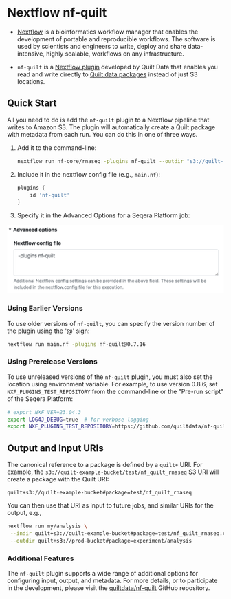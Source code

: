 # Nextflow nf-quilt

- [Nextflow](https://github.com/nextflow-io/nextflow) is a bioinformatics
workflow manager that enables the development of portable and reproducible
workflows. The software is used by scientists and engineers to write, deploy and
share data-intensive, highly scalable, workflows on any infrastructure.

- `nf-quilt` is a [Nextflow
plugin](https://www.nextflow.io/docs/latest/plugins.html) developed by Quilt
Data that enables you read and write directly to [Quilt data
packages](https://docs.quiltdata.com) instead of just S3 locations.

## Quick Start

All you need to do is add the `nf-quilt` plugin to a Nextflow pipeline that
writes to Amazon S3.  The plugin will automatically create a Quilt package with
metadata from each run.  You can do this in one of three ways.

1. Add it to the command-line:

    ```sh
    nextflow run nf-core/rnaseq -plugins nf-quilt --outdir "s3://quilt-example-bucket/test/nf_quilt_rnaseq"
    ```

1. Include it in the nextflow config file (e.g., `main.nf`):

   ```groovy
   plugins {
       id 'nf-quilt'
   }
   ```

1. Specify it in the Advanced Options for a Seqera Platform job:

![Advanced Options > Nextflow config file](https://raw.githubusercontent.com/quiltdata/nf-quilt/master/README-Tower.png)

### Using Earlier Versions

To use older versions of `nf-quilt`, you can specify the version number of the
plugin using the '@' sign:

<!--pytest.mark.skip-->
```sh
nextflow run main.nf -plugins nf-quilt@0.7.16
```

### Using Prerelease Versions

To use unreleased versions of the `nf-quilt` plugin, you must  also set the
location using environment variable.  For example, to use version 0.8.6, set
`NXF_PLUGINS_TEST_REPOSITORY` from the command-line or the "Pre-run script" of
the Seqera Platform:

```sh
# export NXF_VER=23.04.3
export LOG4J_DEBUG=true  # for verbose logging
export NXF_PLUGINS_TEST_REPOSITORY=https://github.com/quiltdata/nf-quilt/releases/download/0.8.6/nf-quilt-0.8.6-meta.json
```

## Output and Input URIs

The canonical reference to a package is defined by a `quilt+` URI.  For example,
the `s3://quilt-example-bucket/test/nf_quilt_rnaseq` S3 URI will create a
package with the Quilt URI:

```string
quilt+s3://quilt-example-bucket#package=test/nf_quilt_rnaseq
```

You can then use that URI as input to future jobs, and similar URIs for the
output, e.g.,

<!--pytest.mark.skip-->
```bash
nextflow run my/analysis \
 --indir quilt+s3://quilt-example-bucket#package=test/nf_quilt_rnaseq.csv \
 --outdir quilt+s3://prod-bucket#package=experiment/analysis
```

### Additional Features

The `nf-quilt` plugin supports a wide range of additional options for
configuring input, output, and metadata. For more details, or to participate in
the development, please visit the
[quiltdata/nf-quilt](https://github.com/quiltdata/nf-quilt) GitHub repository.
